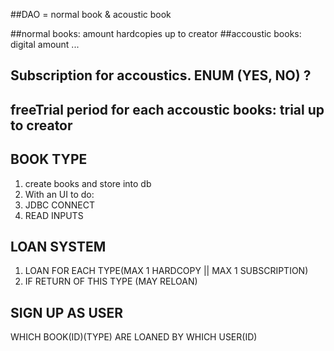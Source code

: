 ##DAO = normal book & acoustic book

##normal books: amount hardcopies up to creator
##accoustic books: digital amount ...
## Subscription for accoustics. ENUM (YES, NO) ?
## freeTrial period for each accoustic books: trial up to creator
## BOOK TYPE
1. create books and store into db
2. With an UI to do:
3. JDBC CONNECT
4. READ INPUTS


## LOAN SYSTEM
1. LOAN FOR EACH TYPE(MAX 1 HARDCOPY || MAX 1 SUBSCRIPTION)
2. IF RETURN OF THIS TYPE (MAY RELOAN)


## SIGN UP AS USER

WHICH BOOK(ID)(TYPE) ARE LOANED BY WHICH USER(ID)

